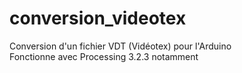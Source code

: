 # conversion_videotex
Conversion d'un fichier VDT (Vidéotex) pour l'Arduino<br>
Fonctionne avec Processing 3.2.3 notamment
